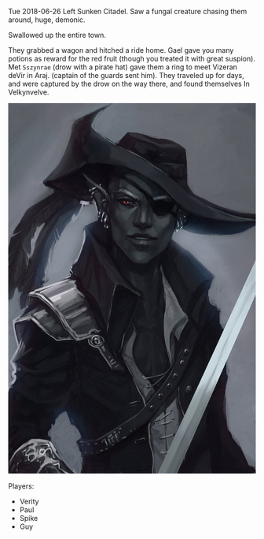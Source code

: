 Tue 2018-06-26
Left Sunken Citadel. Saw a fungal creature chasing them around, huge, demonic.

Swallowed up the entire town.

They grabbed a wagon and hitched a ride home.
Gael gave you many potions as reward for the red fruit (though you treated it with great suspion).
Met `Sszynrae` (drow with a pirate hat) gave them a ring to meet Vizeran deVir in Araj. (captain of the guards sent him). They traveled up for days, and were captured by the drow on the way there, and found themselves In Velkynvelve.

![](04-sszynrae.png)

Players:
- Verity
- Paul
- Spike
- Guy
